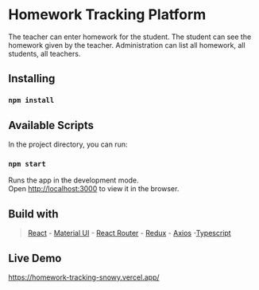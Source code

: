 # Homework Tracking Platform

The teacher can enter homework for the student. The student can see the homework given by the teacher. Administration can list all homework, all students, all teachers.

## Installing

### `npm install`
## Available Scripts

In the project directory, you can run:

### `npm start`

Runs the app in the development mode.\
Open [http://localhost:3000](http://localhost:3000) to view it in the browser.

## Build with

> [React](https://github.com/facebook/react) - [Material UI](https://github.com/mui-org/material-ui) - [React Router](https://github.com/remix-run/react-router) - [Redux](https://github.com/remix-run/react-router) - [Axios](https://github.com/axios/axios) -[Typescript](https://github.com/microsoft/TypeScript)

## Live Demo

https://homework-tracking-snowy.vercel.app/
